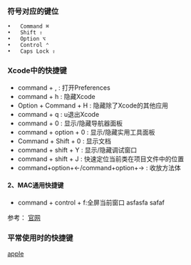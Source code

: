 
### 符号对应的键位
	•	Command ⌘
	•	Shift ⇧
	•	Option ⌥
	•	Control ⌃
	•	Caps Lock ⇪
	
### Xcode中的快捷键

* command + , : 打开Preferences
* command + h : 隐藏Xcode
* Option + Command + H : 隐藏除了Xcode的其他应用
* command + q : u退出Xcode
* command + 0 : 显示/隐藏导航器面板
* command + option + 0 : 显示/隐藏实用工具面板
* Command + Shift + 0 : 显示文档
* command + shift + Y : 显示/隐藏调试窗口
* command + shift + J : 快速定位当前类在项目文件中的位置
* command+option+←/command+option+→ : 收放方法体

#### 2、MAC通用快捷键
* command + control + f:全屏当前窗口
asfasfa
safaf

参考：
[官网](https://developer.apple.com/library/prerelease/content/documentation/IDEs/Conceptual/xcode_help-command_shortcuts/MenuCommands/MenuCommands014.html#//apple_ref/doc/uid/TP40010560-CH2-SW4)

### 平常使用时的快捷键
[apple](https://support.apple.com/zh-cn/HT201236)
